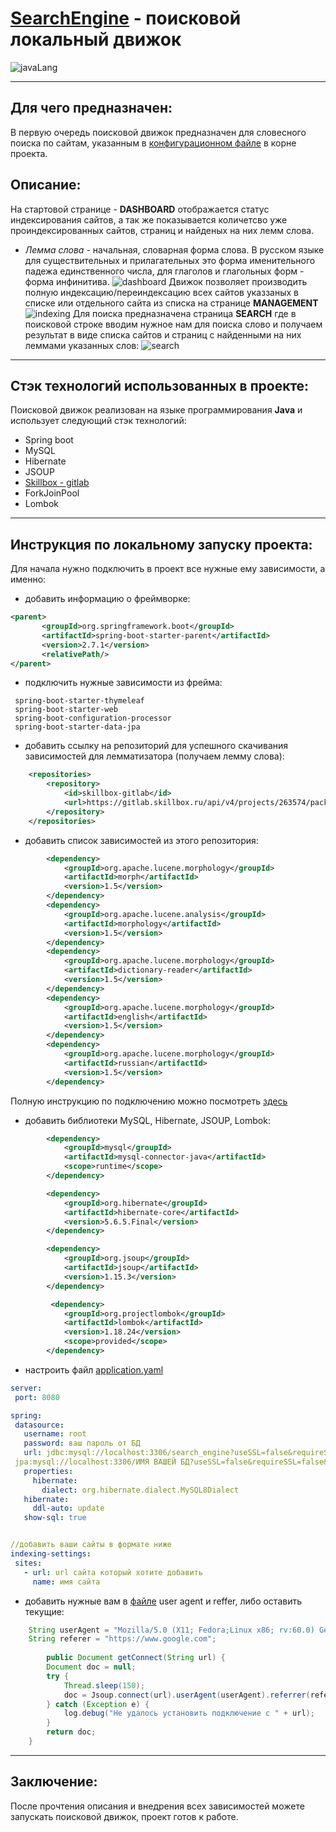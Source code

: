 # [SearchEngine](https://github.com/AlekseiGunko/SearchEngine) - поисковой локальный движок
![javaLang](https://img.shields.io/badge/Language-Java-blue)
_____
## Для чего предназначен: 
В первую очередь поисковой движок предназначен для словесного поиска по сайтам, указанным в [конфигурационном файле](https://github.com/AlekseiGunko/SearchEngine/blob/master/application.yaml) в корне проекта.
## Описание:
На стартовой странице - **DASHBOARD** отображается статус индексирования сайтов, а так же показывается количетсво уже проиндексированных сайтов, страниц и найденых на них лемм слова.
- *Лемма слова* - начальная, словарная форма слова. В русском языке для существительных и прилагательных это форма именительного падежа единственного числа, для глаголов и глагольных форм - форма инфинитива.
![dashboard](https://github.com/AlekseiGunko/SearchEngine/blob/master/imageForProject/2023-02-27_20-12-15.png)
Движок позволяет производить полную индексацию/переиндексацию всех сайтов указзаных в списке или отдельного сайта из списка на странице **MANAGEMENT**
![indexing](https://github.com/AlekseiGunko/SearchEngine/blob/master/imageForProject/2023-02-27_20-12-35.png)
Для поиска предназначена страница **SEARCH** где в поисковой строке вводим нужное нам для поиска слово и получаем результат в виде списка сайтов и страниц с найденными на них леммами указанных слов:
![search](https://github.com/AlekseiGunko/SearchEngine/blob/master/imageForProject/2023-02-27_20-13-56.png)
____
## Стэк технологий использованных в проекте:
Поисковой движок реализован на языке программирования **Java** и использует следующий стэк технологий:
- Spring boot
- MySQL
- Hibernate
- JSOUP
- [Skillbox - gitlab](https://github.com/skillbox-java/springMorphologyExample)
- ForkJoinPool
- Lombok
 ____
 ## Инструкция по локальному запуску проекта:
 Для начала нужно подключить в проект все нужные ему зависимости, а именно:
 - добавить информацию о фреймворке:
 ``` xml 
 <parent>
        <groupId>org.springframework.boot</groupId>
        <artifactId>spring-boot-starter-parent</artifactId>
        <version>2.7.1</version>
        <relativePath/>
 </parent>
```
- подключить нужные зависимости из фрейма:
```
 spring-boot-starter-thymeleaf
 spring-boot-starter-web
 spring-boot-configuration-processor
 spring-boot-starter-data-jpa
 ```
- добавить ссылку на репозиторий для успешного скачивания зависимостей для лемматизатора (получаем лемму слова):
``` xml
    <repositories>
        <repository>
            <id>skillbox-gitlab</id>
            <url>https://gitlab.skillbox.ru/api/v4/projects/263574/packages/maven</url>
        </repository>
    </repositories>
```
- добавить список зависимостей из этого репозитория:
``` xml
        <dependency>
            <groupId>org.apache.lucene.morphology</groupId>
            <artifactId>morph</artifactId>
            <version>1.5</version>
        </dependency>
        <dependency>
            <groupId>org.apache.lucene.analysis</groupId>
            <artifactId>morphology</artifactId>
            <version>1.5</version>
        </dependency>
        <dependency>
            <groupId>org.apache.lucene.morphology</groupId>
            <artifactId>dictionary-reader</artifactId>
            <version>1.5</version>
        </dependency>
        <dependency>
            <groupId>org.apache.lucene.morphology</groupId>
            <artifactId>english</artifactId>
            <version>1.5</version>
        </dependency>
        <dependency>
            <groupId>org.apache.lucene.morphology</groupId>
            <artifactId>russian</artifactId>
            <version>1.5</version>
        </dependency>
 ```
Полную инструкцию по подключению можно посмотреть [здесь](https://github.com/skillbox-java/springMorphologyExample)
- добавить библиотеки MySQL, Hibernate, JSOUP, Lombok:
``` xml
        <dependency>
            <groupId>mysql</groupId>
            <artifactId>mysql-connector-java</artifactId>
            <scope>runtime</scope>
        </dependency>

        <dependency>
            <groupId>org.hibernate</groupId>
            <artifactId>hibernate-core</artifactId>
            <version>5.6.5.Final</version>
        </dependency>

        <dependency>
            <groupId>org.jsoup</groupId>
            <artifactId>jsoup</artifactId>
            <version>1.15.3</version>
        </dependency>

         <dependency>
            <groupId>org.projectlombok</groupId>
            <artifactId>lombok</artifactId>
            <version>1.18.24</version>
            <scope>provided</scope>
        </dependency>
 ```
 - настроить файл [application.yaml](https://github.com/AlekseiGunko/SearchEngine/blob/master/application.yaml)
 ``` yaml
 server:
  port: 8080

spring:
  datasource:
    username: root
    password: ваш пароль от БД
    url: jdbc:mysql://localhost:3306/search_engine?useSSL=false&requireSSL=false&allowPublicKeyRetrieval=true
  jpa:mysql://localhost:3306/ИМЯ ВАШЕЙ БД?useSSL=false&requireSSL=false&allowPublicKeyRetrieval=true
    properties:
      hibernate:
        dialect: org.hibernate.dialect.MySQL8Dialect
    hibernate:
      ddl-auto: update
    show-sql: true


//добавить ваши сайты в формате ниже
indexing-settings:
  sites:
    - url: url сайта который хотите добавить
      name: имя сайта
```
- добавить нужные вам в [файле](https://github.com/AlekseiGunko/SearchEngine/blob/master/src/main/java/searchengine/parser/PageUrlParser.java) user agent и reffer, либо оставить текущие:
``` java
    String userAgent = "Mozilla/5.0 (X11; Fedora;Linux x86; rv:60.0) Gecko/20100101 Firefox/60.0";
    String referer = "https://www.google.com";
    
        public Document getConnect(String url) {
        Document doc = null;
        try {
            Thread.sleep(150);
            doc = Jsoup.connect(url).userAgent(userAgent).referrer(referer).get();
        } catch (Exception e) {
            log.debug("Не удалось установить подключение с " + url);
        }
        return doc;
    }
```
____
## Заключение:
После прочтения описания и внедрения всех зависимостей можете запускать поисковой движок, проект готов к работе.
 

 
